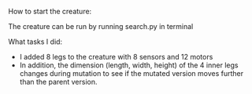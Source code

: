 How to start the creature:

The creature can be run by running search.py in terminal

What tasks I did:

- I added 8 legs to the creature with 8 sensors and 12 motors
- In addition, the dimension (length, width, height) of the 4 inner legs changes during mutation to see if the mutated version moves further than the parent version.